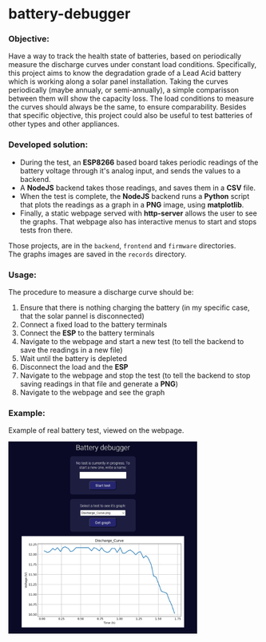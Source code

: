 # battery-debugger

### Objective:
Have a way to track the health state of batteries, based on periodically measure the discharge curves under constant load conditions. Specifically, this project aims to know the degradation grade of a Lead Acid battery which is working along a solar panel installation. Taking the curves periodically (maybe annualy, or semi-annually), a simple comparisson between them will show the capacity loss. The load conditions to measure the curves should always be the same, to ensure comparability. Besides that specific objective, this project could also be useful to test batteries of other types and other appliances.

### Developed solution:
- During the test, an **ESP8266** based board takes periodic readings of the battery voltage through it's analog input, and sends the values to a backend.
- A **NodeJS** backend takes those readings, and saves them in a **CSV** file.
- When the test is complete, the **NodeJS** backend runs a **Python** script that plots the readings as a graph in a **PNG** image, using **matplotlib**.
- Finally, a static webpage served with **http-server** allows the user to see the graphs. That webpage also has interactive menus to start and stops tests fron there.

Those projects, are in the `backend`, `frontend` and `firmware` directories.  
The graphs images are saved in the `records` directory.

### Usage:
The procedure to measure a discharge curve should be:
1. Ensure that there is nothing charging the battery (in my specific case, that the solar pannel is disconnected)
2. Connect a fixed load to the battery terminals
3. Connect the **ESP** to the battery terminals
4. Navigate to the webpage and start a new test (to tell the backend to save the readings in a new file)
5. Wait until the battery is depleted
6. Disconnect the load and the **ESP**
7. Navigate to the webpage and stop the test (to tell the backend to stop saving readings in that file and generate a **PNG**)
8. Navigate to the webpage and see the graph

### Example:
Example of real battery test, viewed on the webpage.  

<img src="discharge_example.png" height="75%" width="75%">

